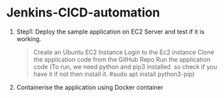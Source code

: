 # Jenkins-CICD-automation

1. Step1: Deploy the sample application on EC2 Server and test if it is working.
   > Create an Ubuntu EC2 Instance
   > Login to the Ec2 instance
   > Clone the application code from the GitHub Repo
   > Run the application code (To run, we need python and pip3 installed. so check if you have it if not then install it. #sudo apt install python3-pip)
   
2. Containerise the application using Docker container
